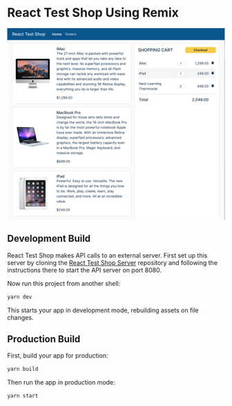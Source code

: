 # React Test Shop Using Remix

![Home Page](assets/screenshot-home.png)

## Development Build

React Test Shop makes API calls to an external server. First set up this server
by cloning the
[React Test Shop Server](https://github.com/nareshbhatia/react-test-shop-server)
repository and following the instructions there to start the API server on
port 8080.

Now run this project from another shell:

```sh
yarn dev
```

This starts your app in development mode, rebuilding assets on file changes.

## Production Build

First, build your app for production:

```sh
yarn build
```

Then run the app in production mode:

```sh
yarn start
```

